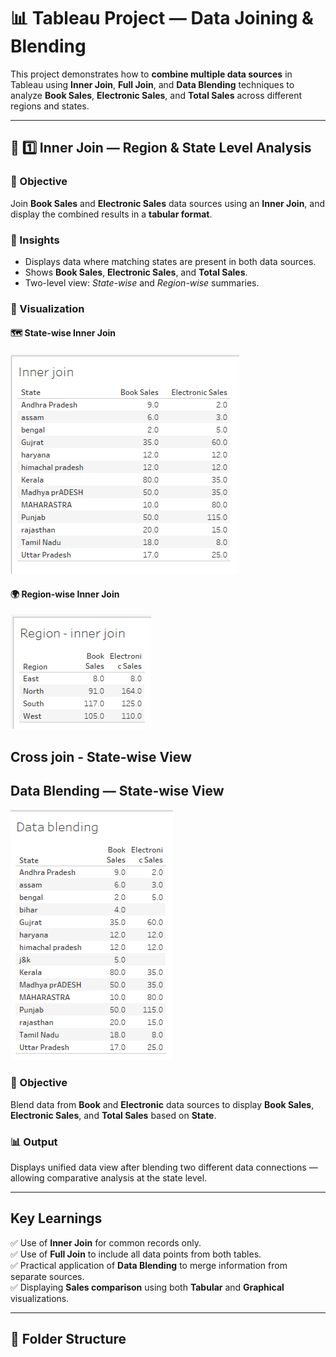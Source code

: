 # 📊 Tableau Project — Data Joining & Blending  

This project demonstrates how to **combine multiple data sources** in Tableau using **Inner Join**, **Full Join**, and **Data Blending** techniques to analyze **Book Sales**, **Electronic Sales**, and **Total Sales** across different regions and states.  

---

## 🧩 1️⃣ Inner Join — Region & State Level Analysis  

### 🔹 Objective  
Join **Book Sales** and **Electronic Sales** data sources using an **Inner Join**, and display the combined results in a **tabular format**.  

### 🔹 Insights  
- Displays data where matching states are present in both data sources.  
- Shows **Book Sales**, **Electronic Sales**, and **Total Sales**.  
- Two-level view: *State-wise* and *Region-wise* summaries.  

### 📸 Visualization  

#### 🗺️ State-wise Inner Join  
![Inner Join State Level](images/Screenshot%202025-10-30%20142904.png)

#### 🌍 Region-wise Inner Join  
![Inner Join Region Level](images/Screenshot%202025-10-30%20142917.png)

## Cross join - State-wise View


## Data Blending — State-wise View  

![hello](images/Screenshot%202025-10-30%20154238.png)

### 🔹 Objective  
Blend data from **Book** and **Electronic** data sources to display **Book Sales**, **Electronic Sales**, and **Total Sales** based on **State**.  

### 📊 Output  
Displays unified data view after blending two different data connections — allowing comparative analysis at the state level.

---

## Key Learnings  

✅ Use of **Inner Join** for common records only.  
✅ Use of **Full Join** to include all data points from both tables.  
✅ Practical application of **Data Blending** to merge information from separate sources.  
✅ Displaying **Sales comparison** using both **Tabular** and **Graphical** visualizations.  

---

## 📂 Folder Structure  

